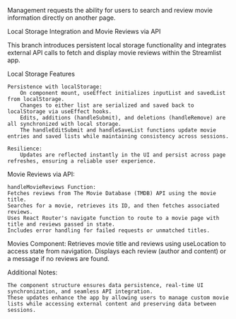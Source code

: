 Management requests the ability for users to search and review movie information directly on another page. 

Local Storage Integration and Movie Reviews via API

This branch introduces persistent local storage functionality and integrates external API calls to fetch and display movie reviews within the Streamlist app.

Local Storage Features

	Persistence with localStorage: 
		On component mount, useEffect initializes inputList and savedList from localStorage.
		Changes to either list are serialized and saved back to localStorage via useEffect hooks.
		Edits, additions (handleSubmit), and deletions (handleRemove) are all synchronized with local storage.
		The handleEditSubmit and handleSaveList functions update movie entries and saved lists while maintaining consistency across sessions.

	Resilience:
		Updates are reflected instantly in the UI and persist across page refreshes, ensuring a reliable user experience.
		
Movie Reviews via API:

	handleMovieReviews Function:
	Fetches reviews from The Movie Database (TMDB) API using the movie title.
	Searches for a movie, retrieves its ID, and then fetches associated reviews.
	Uses React Router's navigate function to route to a movie page with title and reviews passed in state.
	Includes error handling for failed requests or unmatched titles.

Movies Component:
	Retrieves movie title and reviews using useLocation to access state from navigation.
	Displays each review (author and content) or a message if no reviews are found.

Additional Notes:

	The component structure ensures data persistence, real-time UI synchronization, and seamless API integration.
	These updates enhance the app by allowing users to manage custom movie lists while accessing external content and preserving data between sessions.